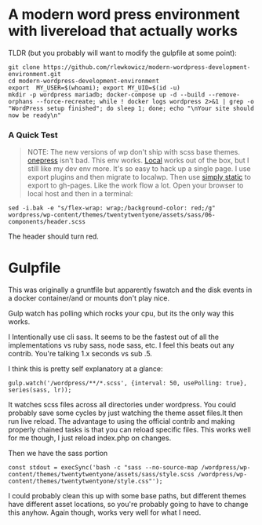 # A modern word press environment with livereload that actually works
TLDR (but you probably will want to modify the gulpfile at some point):
```
git clone https://github.com/rlewkowicz/modern-wordpress-development-environment.git
cd modern-wordpress-development-environment
export  MY_USER=$(whoami); export MY_UID=$(id -u)
mkdir -p wordpress mariadb; docker-compose up -d --build --remove-orphans --force-recreate; while ! docker logs wordpress 2>&1 | grep -o "WordPress setup finished"; do sleep 1; done; echo "\nYour site should now be ready\n" 
```

### A Quick Test
> NOTE: The new versions of wp don't ship with scss base themes. [onepress](https://wordpress.org/themes/onepress/) isn't bad. This env works. [Local](https://localwp.com/) works out of the box, but I still like my dev env more. It's so easy to hack up a single page. I use export plugins and then migrate to localwp. Then use [simply static](https://simplystatic.com/) to export to gh-pages. Like the work flow a lot. 
Open your browser to local host and then in a terminal:
```
sed -i.bak -e "s/flex-wrap: wrap;/background-color: red;/g" wordpress/wp-content/themes/twentytwentyone/assets/sass/06-components/header.scss 
```

The header should turn red.


# Gulpfile

This was originally a gruntfile but apparently fswatch and the disk events in a docker container/and or mounts don't play nice.  

Gulp watch has polling which rocks your cpu, but its the only way this works. 

I Intentionally use cli sass. It seems to be the fastest out of all the implementations vs ruby sass, node sass, etc. I feel this beats out any contrib. You're talking 1.x seconds vs sub .5.

I think this is pretty self explanatory at a glance:
```
gulp.watch('/wordpress/**/*.scss', {interval: 50, usePolling: true}, series(sass, lr));
```
It watches scss files across all directories under wordpress. You could probably save some cycles by just watching the theme asset files.It then run live reload. The advantage to using the official contrib and making properly chained tasks is that you can reload specific files. This works well for me though, I just reload index.php on changes. 

Then we have the sass portion

```
const stdout = execSync('bash -c "sass --no-source-map /wordpress/wp-content/themes/twentytwentyone/assets/sass/style.scss /wordpress/wp-content/themes/twentytwentyone/style.css"');
```

I could probably clean this up with some base paths, but different themes have different asset locations, so you're probably going to have to change this anyhow. Again though, works very well for what I need.

